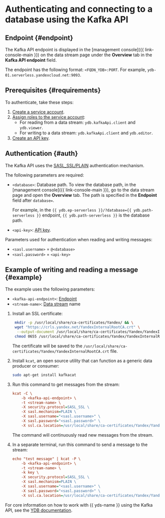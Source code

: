 # Authenticating and connecting to a database using the Kafka API

## Endpoint {#endpoint}

The Kafka API endpoint is displayed in the [management console]({{ link-console-main }}) on the data stream page under the **Overview** tab in the **Kafka API endpoint** field.

The endpoint has the following format: `<FQDN_YDB>:PORT`. For example, `ydb-01.serverless.yandexcloud.net:9093`.

## Prerequisites {#requirements}

To authenticate, take these steps:

1. [Create a service account](../../iam/operations/sa/create).
1. [Assign roles to the service account](../../iam/operations/sa/assign-role-for-sa):
   * For reading from a data stream: `ydb.kafkaApi.client` and `ydb.viewer`.
   * For writing to a data stream: `ydb.kafkaApi.client` and `ydb.editor`.
1. [Create an API key](../../iam/operations/api-key/create).


## Authentication {#auth}

The Kafka API uses the [SASL_SSL/PLAIN](https://docs.confluent.io/platform/current/kafka/authentication_sasl/authentication_sasl_plain.html#kafka-sasl-auth-plain) authentication mechanism.

The following parameters are required:

* `<database>`: Database path. To view the database path, in the [management console]({{ link-console-main }}), go to the data stream page and open the **Overview** tab. The path is specified in the **Endpoint** field after `database=`.

   For example, in the `{{ ydb.ep-serverless }}/?database={{ ydb.path-serverless }}` endpoint, `{{ ydb.path-serverless }}` is the database path.

* `<api-key>`: [API key](../../iam/concepts/authorization/api-key).

Parameters used for authentication when reading and writing messages:

* `<sasl.username>` = `@<database>`
* `<sasl.password>` = `<api-key>`

## Example of writing and reading a message {#example}

The example uses the following parameters:

* `<kafka-api-endpoint>`: [Endpoint](#endpoint)
* `<stream-name>`: [Data stream](../concepts/glossary.md#stream-concepts) name

1. Install an SSL certificate:

   ```bash
    mkdir -p /usr/local/share/ca-certificates/Yandex/ && \
    wget "https://crls.yandex.net/YandexInternalRootCA.crt" \
     --output-document /usr/local/share/ca-certificates/Yandex/YandexInternalRootCA.crt && \
    chmod 0655 /usr/local/share/ca-certificates/Yandex/YandexInternalRootCA.crt
   ```

   The certificate will be saved to the `/usr/local/share/ca-certificates/Yandex/YandexInternalRootCA.crt` file.

1. Install `kcat`, an open source utility that can function as a generic data producer or consumer:

   ```bash
   sudo apt-get install kafkacat
   ```

1. Run this command to get messages from the stream:

   ```ini
   kcat -C \
       -b <kafka-api-endpoint> \
       -t <stream-name> \
       -X security.protocol=SASL_SSL \
       -X sasl.mechanism=PLAIN \
       -X sasl.username="<sasl.username>" \
       -X sasl.password="<sasl.password>" \
       -X ssl.ca.location=/usr/local/share/ca-certificates/Yandex/YandexInternalRootCA.crt -Z
   ```

   The command will continuously read new messages from the stream.

1. In a separate terminal, run this command to send a message to the stream:

   ```ini
   echo "test message" | kcat -P \
       -b <kafka-api-endpoint> \
       -t <stream-name> \
       -k key \
       -X security.protocol=SASL_SSL \
       -X sasl.mechanism=PLAIN \
       -X sasl.username="<sasl.username>" \
       -X sasl.password="<sasl.password>" \
       -X ssl.ca.location=/usr/local/share/ca-certificates/Yandex/YandexInternalRootCA.crt -Z
   ```

For core information on how to work with {{ yds-name }} using the Kafka API, see the [YDB documentation](https://ydb.tech/en/docs/reference/kafka-api).
